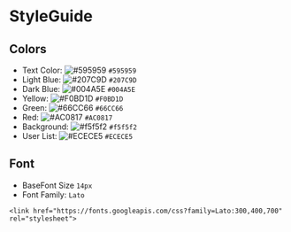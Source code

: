 # StyleGuide

## Colors

- Text Color: ![#595959](https://placehold.it/15/595959/000000?text=+) `#595959`
- Light Blue: ![#207C9D](https://placehold.it/15/207C9D/000000?text=+) `#207C9D`
- Dark Blue: ![#004A5E](https://placehold.it/15/004A5E/000000?text=+) `#004A5E`
- Yellow: ![#F0BD1D](https://placehold.it/15/F0BD1D/000000?text=+) `#F0BD1D`
- Green: ![#66CC66](https://placehold.it/15/66CC66/000000?text=+) `#66CC66`
- Red: ![#AC0817](https://placehold.it/15/AC0817/000000?text=+) `#AC0817`
- Background: ![#f5f5f2](https://placehold.it/15/f5f5f2/000000?text=+) `#f5f5f2`
- User List: ![#ECECE5](https://placehold.it/15/ECECE5/000000?text=+) `#ECECE5`

## Font
- BaseFont Size `14px`
- Font Family: `Lato`

```
<link href="https://fonts.googleapis.com/css?family=Lato:300,400,700" rel="stylesheet">
```
